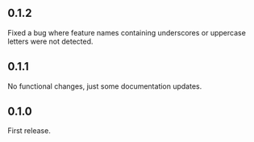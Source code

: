 ## 0.1.2
Fixed a bug where feature names containing underscores or uppercase letters were not detected.

## 0.1.1
No functional changes, just some documentation updates.

## 0.1.0
First release.
